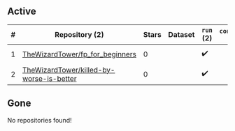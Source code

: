 ## Active
| # | Repository (2) | Stars | Dataset | `run` (2) | `containers-run` | Last Modified |
| --- | --- | --- | --- | --- | --- | --- |
| 1 | [TheWizardTower/fp_for_beginners](https://github.com/TheWizardTower/fp_for_beginners) | 0 |  | :heavy_check_mark: |  | 2025-06-12 05:59:02+00:00 |
| 2 | [TheWizardTower/killed-by-worse-is-better](https://github.com/TheWizardTower/killed-by-worse-is-better) | 0 |  | :heavy_check_mark: |  | 2025-05-16 00:13:34+00:00 |

## Gone
No repositories found!
